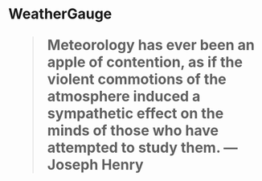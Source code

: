 <h1>WeatherGauge</>

<blockquote>
<p>
Meteorology has ever been an apple of contention, as if the violent commotions of the atmosphere induced a sympathetic effect on the minds of those who have attempted to study them.
— Joseph Henry
</p>
</blockquote>
